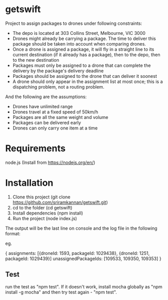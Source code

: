 # getswift

Project to assign packages to drones under following constraints: 

* The depo is located at 303 Collins Street, Melbourne, VIC 3000
* Drones might already be carrying a package. The time to deliver this package should be taken into account when comparing drones.
* Once a drone is assigned a package, it will fly in a straight line to its current destination (if it already has a package), then to the depo, then to the new destination
* Packages must only be assigned to a drone that can complete the delivery by the package's delivery deadline
* Packages should be assigned to the drone that can deliver it soonest
* A drone should only appear in the assignment list at most once; this is a dispatching problem, not a routing problem. 

And the following are the assumptions: 
* Drones have unlimited range
* Drones travel at a fixed speed of 50km/h
* Packages are all the same weight and volume
* Packages can be delivered early
* Drones can only carry one item at a time

# Requirements
node.js (Install from https://nodejs.org/en/)

# Installation
1. Clone this project (git clone https://github.com/sriramkannan/getswift.git)
1. cd to the folder (cd getswift)
1. Install dependencies (npm install)
1. Run the project (node index.js)

The output will be the last line on console and the log file in the following format: 

eg. 

{
  assignments: [{droneId: 1593, packageId: 1029438}, {droneId: 1251, packageId: 1029439}]
  unassignedPackageIds: [109533, 109350, 109353]
}

## Test

run the test as "npm test". If it doesn't work, install mocha globally as "npm install -g mocha" and then try test again - "npm test".  
